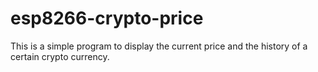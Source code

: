 # esp8266-crypto-price
This is a simple program to display the current price and the history of a certain crypto currency.

